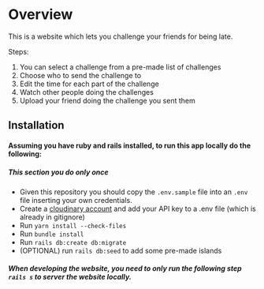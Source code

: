 # Overview

This is a website which lets you challenge your friends for being late.  

Steps:  

1. You can select a challenge from a pre-made list of challenges  
2. Choose who to send the challenge to  
3. Edit the time for each part of the challenge  
4. Watch other people doing the challenges  
5. Upload your friend doing the challenge you sent them

## Installation
#### Assuming you have ruby and rails installed, to run this app locally do the following:
##### This section you do only once
* Given this repository you should copy the `.env.sample` file into an `.env` file inserting your own credentials.  
* Create a [cloudinary account](https://cloudinary.com/users/login) and add your API key to a .env file (which is already in gitignore)
* Run `yarn install --check-files`  
* Run `bundle install`  
* Run `rails db:create db:migrate`
* (OPTIONAL) run `rails db:seed` to add some pre-made islands  

##### When developing the website, you need to only run the following step `rails s` to server the website locally.
